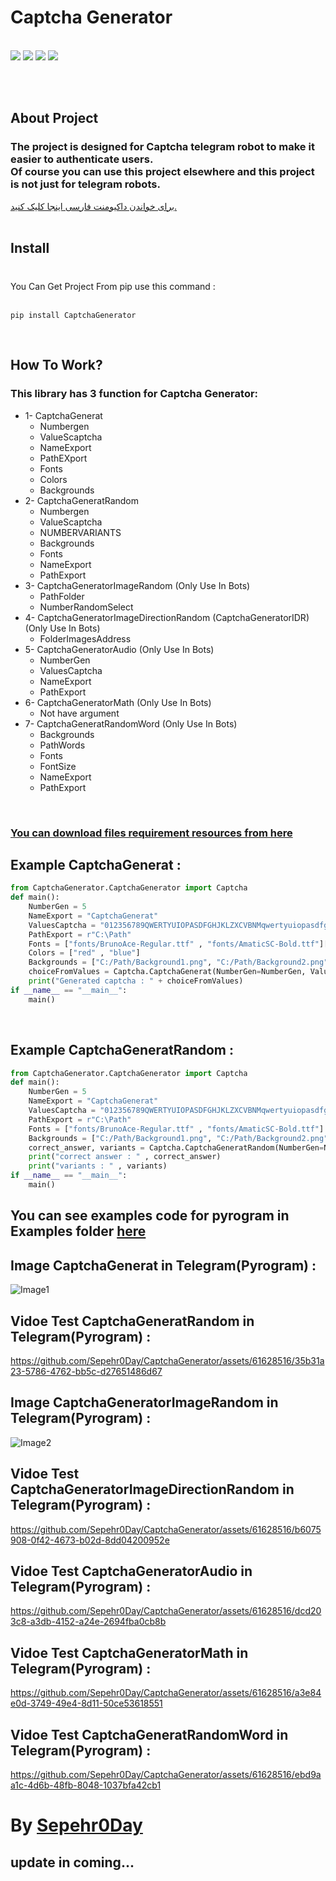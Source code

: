 # Captcha Generator
  <br>
  <a href="https://pypi.org/project/Pillow/"><img src="https://img.shields.io/badge/CaptchaGenerator-1.1.6-Green" ></a>
  <a href="https://pypi.org/project/Pyrogram/"><img src="https://img.shields.io/badge/pyrogram-2.0.106-orange" ></a>
  <a href="https://pypi.org/project/Pillow/"><img src="https://img.shields.io/badge/Pillow-9.4.0-red" ></a>
  <a href="https://pypi.org/project/gTTS/"><img src="https://img.shields.io/badge/gTTS-2.3.2-blue" ></a> 
  
  
  
<br><br>

## About Project
### The project is designed for Captcha telegram robot to make it easier to authenticate users. <br> Of course you can use this project elsewhere and this project is not just for telegram robots.
<a href="https://github.com/Sepehr0Day/CaptchaGenerator/blob/main/README-FA.md">برای خواندن داکیومنت فارسی اینجا کلیک کنید.</a> 
<br><br>

## Install 
### 
<br>
You Can Get Project From pip use this command : 
<br><br>

```
pip install CaptchaGenerator
```

<br>

## How To Work?
### This library has 3 function for Captcha Generator:
   * 1- CaptchaGenerat
      * Numbergen
      * ValueScaptcha
      * NameExport
      * PathEXport
      * Fonts
      * Colors
      * Backgrounds   
   * 2- CaptchaGeneratRandom
      * Numbergen
      * ValueScaptcha
      * NUMBERVARIANTS
      * Backgrounds
      * Fonts
      * NameExport
      * PathExport
   * 3- CaptchaGeneratorImageRandom (Only Use In Bots)
      * PathFolder
      * NumberRandomSelect
   * 4- CaptchaGeneratorImageDirectionRandom (CaptchaGeneratorIDR) (Only Use In Bots)
      * FolderImagesAddress
   * 5- CaptchaGeneratorAudio (Only Use In Bots)
      * NumberGen
      * ValuesCaptcha
      * NameExport 
      * PathExport
   * 6- CaptchaGeneratorMath (Only Use In Bots)
      *  Not have argument
   * 7- CaptchaGeneratRandomWord (Only Use In Bots)
      * Backgrounds
      * PathWords 
      * Fonts 
      * FontSize 
      * NameExport 
      * PathExport
<br>

### <a href="https://raw.githubusercontent.com/Sepehr0Day/CaptchaGenerator/main/Requirement%20Resources.rar">You can download files requirement resources from here</a>

## Example CaptchaGenerat :
```python
from CaptchaGenerator.CaptchaGenerator import Captcha
def main():
    NumberGen = 5
    NameExport = "CaptchaGenerat"  
    ValuesCaptcha = "012356789QWERTYUIOPASDFGHJKLZXCVBNMqwertyuiopasdfghjklzxcvbnm!@#$%&*"  
    PathExport = r"C:\Path" 
    Fonts = ["fonts/BrunoAce-Regular.ttf" , "fonts/AmaticSC-Bold.ttf"]['AmaticSC-Bold.ttf', 'AmaticSC-Regular.ttf', 'ArchitectsDaughter-Regular.ttf']
    Colors = ["red" , "blue"] 
    Backgrounds = ["C:/Path/Background1.png", "C:/Path/Background2.png", "C:/Path/Background3.png"]
    choiceFromValues = Captcha.CaptchaGenerat(NumberGen=NumberGen, ValuesCaptcha=ValuesCaptcha, NameExport=NameExport, PathExport=PathExport, Fonts=Fonts, Colors=Colors, Backgrounds=Backgrounds)
    print("Generated captcha : " + choiceFromValues)
if __name__ == "__main__":
    main()
```
<br>

## Example CaptchaGeneratRandom :


```python
from CaptchaGenerator.CaptchaGenerator import Captcha
def main():
    NumberGen = 5
    NameExport = "CaptchaGenerat"  
    ValuesCaptcha = "012356789QWERTYUIOPASDFGHJKLZXCVBNMqwertyuiopasdfghjklzxcvbnm!@#$%&*"  
    PathExport = r"C:\Path" 
    Fonts = ["fonts/BrunoAce-Regular.ttf" , "fonts/AmaticSC-Bold.ttf"]
    Backgrounds = ["C:/Path/Background1.png", "C:/Path/Background2.png", "C:/Path/Background3.png"]
    correct_answer, variants = Captcha.CaptchaGeneratRandom(NumberGen=NumberGen , ValuesCaptcha=ValuesCaptcha , NumberVariants=5 , Backgrounds=Backgrounds , Fonts=Fonts , NameExport=NameExport , PathExport=PathExport)
    print("correct answer : " , correct_answer)
    print("variants : " , variants)
if __name__ == "__main__":
    main()
```
## You can see examples code for pyrogram in Examples folder <a href="">here</a>

## Image CaptchaGenerat in Telegram(Pyrogram) :
![Image1](https://raw.githubusercontent.com/Sepehr0Day/CaptchaGenerator/main/TestTelegramBot.png)
## Vidoe Test CaptchaGeneratRandom in Telegram(Pyrogram) :
https://github.com/Sepehr0Day/CaptchaGenerator/assets/61628516/35b31a23-5786-4762-bb5c-d27651486d67
## Image CaptchaGeneratorImageRandom in Telegram(Pyrogram) :
![Image2](https://raw.githubusercontent.com/Sepehr0Day/CaptchaGenerator/main/TestCaptchaGeneratorImageRandom.png)
## Vidoe Test CaptchaGeneratorImageDirectionRandom in Telegram(Pyrogram) :
https://github.com/Sepehr0Day/CaptchaGenerator/assets/61628516/b6075908-0f42-4673-b02d-8dd04200952e
## Vidoe Test CaptchaGeneratorAudio in Telegram(Pyrogram) :
https://github.com/Sepehr0Day/CaptchaGenerator/assets/61628516/dcd203c8-a3db-4152-a24e-2694fba0cb8b
## Vidoe Test CaptchaGeneratorMath in Telegram(Pyrogram) :
https://github.com/Sepehr0Day/CaptchaGenerator/assets/61628516/a3e84e0d-3749-49e4-8d11-50ce53618551
## Vidoe Test CaptchaGeneratRandomWord in Telegram(Pyrogram) :
https://github.com/Sepehr0Day/CaptchaGenerator/assets/61628516/ebd9aa1c-4d6b-48fb-8048-1037bfa42cb1
# By <a href="https://t.me/sepehr0day">Sepehr0Day</a>

## update in coming...
